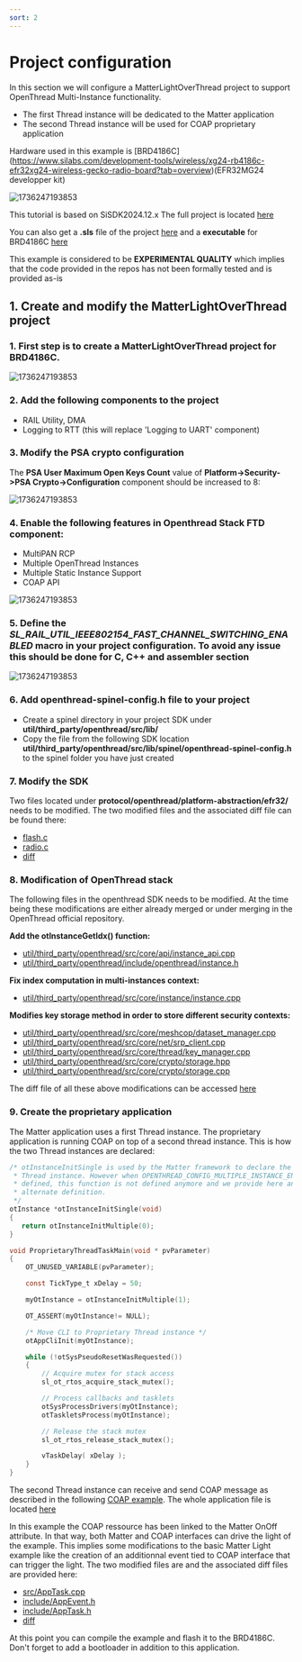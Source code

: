 ```yaml
---
sort: 2
---
```

# Project configuration

In this section we will configure a MatterLightOverThread project to support OpenThread Multi-Instance functionality.
- The first Thread instance will be dedicated to the Matter application
- The second Thread instance will be used for COAP proprietary application

Hardware used in this example is [BRD4186C] (https://www.silabs.com/development-tools/wireless/xg24-rb4186c-efr32xg24-wireless-gecko-radio-board?tab=overview)(EFR32MG24 developper kit)

![1736247193853](image/4186C.PNG)

This tutorial is based on SiSDK2024.12.x 
The full project is located [here](https://github.com/seb-fae/MatterLightOverThread_dual_instances)

You can also get a **.sls** file of the project [here](src/MatterLightOverThread_dual_instances.sls) and a **executable** for BRD4186C [here](src/MatterLightOverThread_dual_instances.s37)


This example is considered to be **EXPERIMENTAL QUALITY** which implies that the code provided in the repos has not been formally tested and is provided as-is


## 1. Create and modify the MatterLightOverThread project

### 1. First step is to create a MatterLightOverThread project for BRD4186C. 

![1736247193853](image/MatterLightOverThread.PNG)

### 2. Add the following components to the project

* RAIL Utility, DMA
* Logging to RTT (this will replace 'Logging to UART' component)

### 3. Modify the PSA crypto configuration

The **PSA User Maximum Open Keys Count** value of **Platform->Security->PSA Crypto->Configuration** component should be increased to 8:

![1736247193853](image/key.PNG)

### 4. Enable the following features in Openthread Stack FTD component:

* MultiPAN RCP
* Multiple OpenThread Instances
* Multiple Static Instance Support
* COAP API

![1736247193853](image/stackftd.PNG)

### 5. Define the ***SL_RAIL_UTIL_IEEE802154_FAST_CHANNEL_SWITCHING_ENABLED*** macro in your project configuration. To avoid any issue this should be done for C, C++ and assembler section

![1736247193853](image/macro.PNG)

### 6. Add openthread-spinel-config.h file to your project

* Create a spinel directory in your project SDK under **util/third_party/openthread/src/lib/**
* Copy the file from the following SDK location **util/third_party/openthread/src/lib/spinel/openthread-spinel-config.h** to the spinel folder you have just created

### 7. Modify the SDK

Two files located under **protocol/openthread/platform-abstraction/efr32/** needs to be modified.
The two modified files and the associated diff file can be found there:

- [flash.c](src/flash.c)
- [radio.c](src/radio.c)
- [diff](src/sdk.diff)

### 8. Modification of OpenThread stack

The following files in the openthread SDK needs to be modified.
At the time being these modifications are either already merged or under merging in the OpenThread official repository.

**Add the otInstanceGetIdx() function:**

* [util/third_party/openthread/src/core/api/instance_api.cpp](src/instance_api.cpp)
* [util/third_party/openthread/include/openthread/instance.h](src/instance.h)

**Fix index computation in multi-instances context:**

* [util/third_party/openthread/src/core/instance/instance.cpp](src/instance.cpp)

**Modifies key storage method in order to store different security contexts:**

* [util/third_party/openthread/src/core/meshcop/dataset_manager.cpp](src/dataset_manager.cpp)
* [util/third_party/openthread/src/core/net/srp_client.cpp](src/srp_client.cpp)
* [util/third_party/openthread/src/core/thread/key_manager.cpp](src/key_manager.cpp)
* [util/third_party/openthread/src/core/crypto/storage.hpp](src/storage.hpp)
* [util/third_party/openthread/src/core/crypto/storage.cpp](src/storage.cpp)


The diff file of all these above modifications can be accessed [here](src/openthread.diff)

### 9. Create the proprietary application

The Matter application uses a first Thread instance. The proprietary application is running COAP on top of a second thread instance. This is how the two Thread instances are declared: 

```c
/* otInstanceInitSingle is used by the Matter framework to declare the first 
 * Thread instance. However when OPENTHREAD_CONFIG_MULTIPLE_INSTANCE_ENABLE is 
 * defined, this function is not defined anymore and we provide here an 
 * alternate definition. 
 */
otInstance *otInstanceInitSingle(void)
{
   return otInstanceInitMultiple(0);
}

void ProprietaryThreadTaskMain(void * pvParameter)
{
    OT_UNUSED_VARIABLE(pvParameter);

    const TickType_t xDelay = 50;

    myOtInstance = otInstanceInitMultiple(1);

    OT_ASSERT(myOtInstance!= NULL);

    /* Move CLI to Proprietary Thread instance */
    otAppCliInit(myOtInstance);

    while (!otSysPseudoResetWasRequested())
    {
        // Acquire mutex for stack access
        sl_ot_rtos_acquire_stack_mutex();

        // Process callbacks and tasklets
        otSysProcessDrivers(myOtInstance);
        otTaskletsProcess(myOtInstance);

        // Release the stack mutex
        sl_ot_rtos_release_stack_mutex();

        vTaskDelay( xDelay );
    }
}

````

The second Thread instance can receive and send COAP message as described in the following [COAP example](../OpenThread_Coap_example/).
The whole application file is located [here](src/SecondaryApp.cpp)

In this example the COAP ressource has been linked to the Matter OnOff attribute. In that way, both Matter and COAP interfaces can drive the light of the example. This implies some modifications to the basic Matter Light example like the creation of an additionnal event tied to COAP interface that can trigger the light. The two modified files are and the associated diff files are provided here:

* [src/AppTask.cpp](src/AppTask.cpp)
* [include/AppEvent.h](src/AppEvent.h)
* [include/AppTask.h](src/AppTask.h)
* [diff](src/app.diff)


At this point you can compile the example and flash it to the BRD4186C. Don't forget to add a bootloader in addition to this application.
